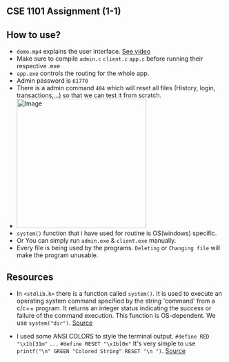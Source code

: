 ## CSE 1101 Assignment (1-1)

## How to use?
- `demo.mp4` explains the user interface. [See video](https://youtu.be/2giGPSrm0A0?si=aHWQkktIDZWQXa1A)
- Make sure to compile `admin.c` `client.c` `app.c` before running their respective .exe
- `app.exe` controls the routing for the whole app.
- Admin password is `61770`
- There is a admin command `404` which will reset all files (History, login, transactions,...) so that we can test it from scratch.
- <img width="300" alt="Image" src="https://github.com/user-attachments/assets/607c588d-635f-420c-b06e-b9fa5cf8c89e" />
- `system()` function that i have used for routine is OS(windows) specific.
- Or You can simply run `admin.exe` & `client.exe` manually.
- Every file is being used by the programs. `Deleting` or `Changing file` will make the program unusable.

## Resources

- In `<stdlib.h>` there is a function called `system()`. It is used to execute an operating system command specified by the string 'command' from a c/c++ program. It returns an integer status indicating the success or failure of the command execution. This function is OS-dependent. We use `system("dir")`. [Source](https://www.tutorialspoint.com/c_standard_library/c_function_system.htm)

- I used some ANSI COLORS to style the terminal output.
  `#define RED "\x1b[31m"` `...` `#define RESET "\x1b[0m"`
  It's very simple to use `printf("\n" GREEN "Colored String" RESET "\n ")`. [Source](https://stackoverflow.com/questions/3219393/stdlib-and-colored-output-in-c)









